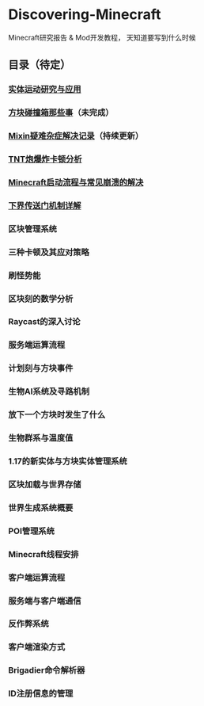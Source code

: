 # Discovering-Minecraft
Minecraft研究报告 & Mod开发教程， 天知道要写到什么时候

## 目录（待定）

### [实体运动研究与应用](Minecraft实体运动研究与应用/0-Minecraft实体运动相关研究与应用.md)

### [方块碰撞箱那些事](方块碰撞箱那些事/0-方块碰撞箱那些事.md)（未完成）

### [Mixin疑难杂症解决记录](Mixin疑难杂症解决记录/0-Mixin疑难杂症解决记录.md)（持续更新）

### [TNT炮爆炸卡顿分析](TNT炮爆炸卡顿分析/0-TNT炮爆炸卡顿分析.md)

### [Minecraft启动流程与常见崩溃的解决](Minecraft启动流程与常见崩溃的解决/0-Minecraft启动流程与常见崩溃的解决.md)

### [下界传送门机制详解](下界传送门机制详解/0-下界传送门机制详解.md)

### 区块管理系统

### 三种卡顿及其应对策略

### 刷怪势能

### 区块刻的数学分析

### Raycast的深入讨论

### 服务端运算流程

### 计划刻与方块事件

### 生物AI系统及寻路机制

### 放下一个方块时发生了什么

### 生物群系与温度值

### 1.17的新实体与方块实体管理系统

### 区块加载与世界存储

### 世界生成系统概要

### POI管理系统

### Minecraft线程安排

### 客户端运算流程

### 服务端与客户端通信

### 反作弊系统

### 客户端渲染方式

### Brigadier命令解析器

### ID注册信息的管理